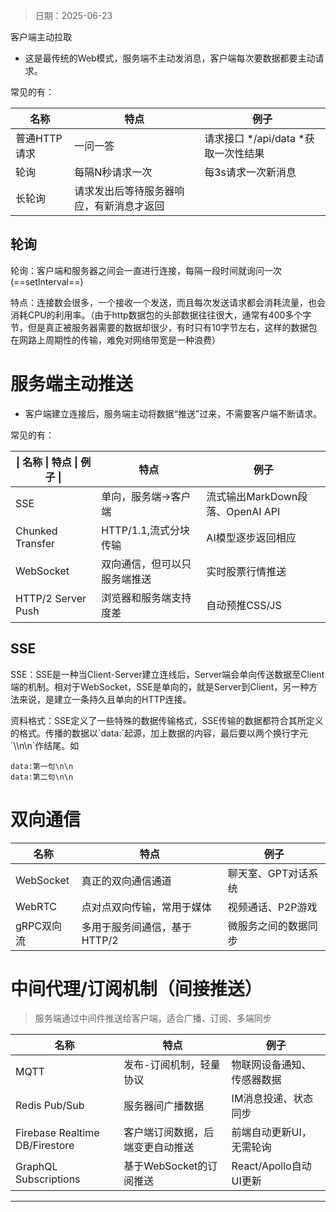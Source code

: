 > 日期：2025-06-23


客户端主动拉取

- 这是最传统的Web模式，服务端不主动发消息，客户端每次要数据都要主动请求。

常见的有：

|名称|特点|例子|
|--|--|--|
|普通HTTP请求|一问一答|请求接口 */api/data *获取一次性结果|
|轮询|每隔N秒请求一次|每3s请求一次新消息|
|长轮询|请求发出后等待服务器响应，有新消息才返回||

## 轮询

轮询：客户端和服务器之间会一直进行连接，每隔一段时间就询问一次(==setInterval==)

特点：连接数会很多，一个接收一个发送，而且每次发送请求都会消耗流量，也会消耗CPU的利用率。（由于http数据包的头部数据往往很大，通常有400多个字节，但是真正被服务器需要的数据却很少，有时只有10字节左右，这样的数据包在网路上周期性的传输，难免对网络带宽是一种浪费）

# 服务端主动推送

- 客户端建立连接后，服务端主动将数据“推送”过来，不需要客户端不断请求。

常见的有：

|\| 名称 \| 特点 \| 例子 \||特点|例子|
|----------------|--|--|
|SSE|单向，服务端\->客户端|流式输出MarkDown段落、OpenAI API|
|Chunked Transfer|HTTP/1.1,流式分块传输|AI模型逐步返回相应|
|WebSocket|双向通信，但可以只服务端推送|实时股票行情推送|
|HTTP/2 Server Push|浏览器和服务端支持度差|自动预推CSS/JS|

## SSE

SSE：SSE是一种当Client-Server建立连线后，Server端会单向传送数据至Client端的机制。相对于WebSocket，SSE是单向的，就是Server到Client，另一种方法来说，是建立一条持久且单向的HTTP连接。

资料格式：SSE定义了一些特殊的数据传输格式，SSE传输的数据都符合其所定义的格式。传播的数据以\`data:\`起源，加上数据的内容，最后要以两个换行字元\`\\\\n\\n\`作结尾。如

  ```
  data:第一句\n\n
  data:第二句\n\n
  ```




# 双向通信

|名称|特点|例子|
|--|--|--|
|WebSocket|真正的双向通信通道|聊天室、GPT对话系统|
|WebRTC|点对点双向传输，常用于媒体|视频通话、P2P游戏|
|gRPC双向流|多用于服务间通信，基于HTTP/2|微服务之间的数据同步|

# 中间代理/订阅机制（间接推送）

> 服务端通过中间件推送给客户端，适合广播、订阅、多端同步

|名称|特点|例子|
|--|--|--|
|MQTT|发布\-订阅机制，轻量协议|物联网设备通知、传感器数据|
|Redis Pub/Sub|服务器间广播数据|IM消息投递、状态同步|
|Firebase Realtime DB/Firestore|客户端订阅数据，后端变更自动推送|前端自动更新UI，无需轮询|
|GraphQL Subscriptions|基于WebSocket的订阅推送|React/Apollo自动UI更新|


-----


